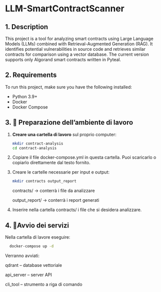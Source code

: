# LLM-SmartContractScanner

## 1. Description

This project is a tool for analyzing smart contracts using Large Language Models (LLMs) combined with Retrieval-Augmented Generation (RAG). It identifies potential vulnerabilities in source code and retrieves similar contracts for comparison using a vector database. The current version supports only Algorand smart contracts written in Pyteal.

## 2. Requirements

To run this project, make sure you have the following installed:

- Python 3.9+
- Docker
- Docker Compose

## 3. 📂 Preparazione dell’ambiente di lavoro

1. **Creare una cartella di lavoro** sul proprio computer:
   ```bash
   mkdir contract-analysis
   cd contract-analysis

2. Copiare il file docker-compose.yml in questa cartella.
Puoi scaricarlo o copiarlo direttamente dal testo fornito.


3. Creare le cartelle necessarie per input e output:
    ```bash
   mkdir contracts output_report
   ```

    contracts/ → conterrà i file da analizzare
    
    output_report/ → conterrà i report generati


4. Inserire nella cartella contracts/ i file che si desidera analizzare.

## 4. 🚀Avvio dei servizi
Nella cartella di lavore eseguire:
 ```bash
   docker-compose up -d
   ```
Verranno avviati:

qdrant – database vettoriale

api_server – server API

cli_tool – strumento a riga di comando
